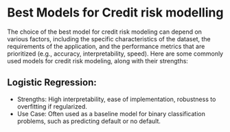 # Best Models for Credit risk modelling 

The choice of the best model for credit risk modeling can depend on various factors, including the specific characteristics of the dataset, the requirements of the application, and the performance metrics that are prioritized (e.g., accuracy, interpretability, speed). Here are some commonly used models for credit risk modeling, along with their strengths:

## Logistic Regression:

- Strengths: High interpretability, ease of implementation, robustness to overfitting if regularized.
- Use Case: Often used as a baseline model for binary classification problems, such as predicting default or no default.